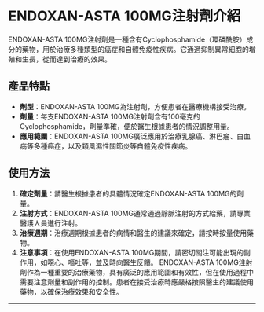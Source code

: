 # ENDOXAN-ASTA 100MG注射劑介紹
ENDOXAN-ASTA 100MG注射劑是一種含有Cyclophosphamide（環磷酰胺）成分的藥物，用於治療多種類型的癌症和自體免疫性疾病。它通過抑制異常細胞的增殖和生長，從而達到治療的效果。
## 產品特點
- **劑型**：ENDOXAN-ASTA 100MG為注射劑，方便患者在醫療機構接受治療。
- **劑量**：每支ENDOXAN-ASTA 100MG注射劑含有100毫克的Cyclophosphamide，劑量準確，便於醫生根據患者的情況調整用量。
- **應用範圍**：ENDOXAN-ASTA 100MG廣泛應用於治療乳腺癌、淋巴瘤、白血病等多種癌症，以及類風濕性關節炎等自體免疫性疾病。
## 使用方法
1. **確定劑量**：請醫生根據患者的具體情況確定ENDOXAN-ASTA 100MG的劑量。
2. **注射方式**：ENDOXAN-ASTA 100MG通常通過靜脈注射的方式給藥，請專業醫護人員進行注射。
3. **治療週期**：治療週期根據患者的病情和醫生的建議來確定，請按時按量使用藥物。
4. **注意事項**：在使用ENDOXAN-ASTA 100MG期間，請密切關注可能出現的副作用，如噁心、嘔吐等，並及時向醫生反饋。
ENDOXAN-ASTA 100MG注射劑作為一種重要的治療藥物，具有廣泛的應用範圍和有效性，但在使用過程中需要注意劑量和副作用的控制。患者在接受治療時應嚴格按照醫生的建議使用藥物，以確保治療效果和安全性。
---